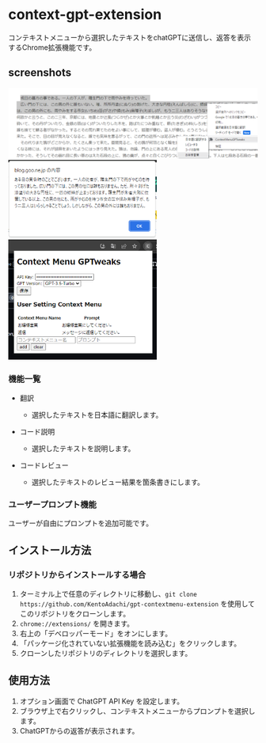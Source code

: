 # context-gpt-extension

コンテキストメニューから選択したテキストをchatGPTに送信し、返答を表示するChrome拡張機能です。

## screenshots
<img src="img/image.png" alt="Alt text" width="600"/> 
<img src="img/image-1.png" alt="Alt text" width="300"/>
<img src="img/image-2.png" alt="Alt text" width="300"/>

### 機能一覧
- 翻訳
  - 選択したテキストを日本語に翻訳します。

- コード説明
  - 選択したテキストを説明します。

- コードレビュー
  - 選択したテキストのレビュー結果を箇条書きにします。

### ユーザープロンプト機能
ユーザーが自由にプロンプトを追加可能です。

## インストール方法
### リポジトリからインストールする場合

1. ターミナル上で任意のディレクトリに移動し、`git clone https://github.com/KentoAdachi/gpt-contextmenu-extension` を使用してこのリポジトリをクローンします。
1. `chrome://extensions/` を開きます。
1. 右上の「デベロッパーモード」をオンにします。
1. 「パッケージ化されていない拡張機能を読み込む」をクリックします。
1. クローンしたリポジトリのディレクトリを選択します。

## 使用方法

1. オプション画面で ChatGPT API Key を設定します。
1. ブラウザ上で右クリックし、コンテキストメニューからプロンプトを選択します。
2. ChatGPTからの返答が表示されます。
